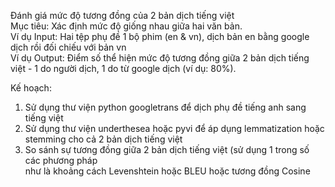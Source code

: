Đánh giá mức độ tương đồng của 2 bản dịch tiếng việt <br />
Mục tiêu: Xác định mức độ giống nhau giữa hai văn bản. <br />
Ví dụ Input: Hai tệp phụ đề 1 bộ phim (en & vn), dịch bản en bằng google dịch rồi đối chiếu với bản vn <br />
Ví dụ Output: Điểm số thể hiện mức độ tương đồng giữa 2 bản dịch tiếng việt - 1 do người dịch, 1 do từ google dịch (ví dụ: 80%). <br />

Kế hoạch: <br />
1. Sử dụng thư viện python googletrans để dịch phụ đề tiếng anh sang tiếng việt
2. Sử dụng thư viện underthesea hoặc pyvi để áp dụng lemmatization hoặc stemming cho cả 2 bản dịch tiếng việt
3. So sánh sự tương đồng giữa 2 bản dịch tiếng việt (sử dụng 1 trong số các phương pháp <br />
   như là khoảng cách Levenshtein hoặc BLEU hoặc tương đồng Cosine
